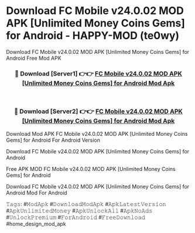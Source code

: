 # Download FC Mobile v24.0.02 MOD APK [Unlimited Money Coins Gems] for Android - HAPPY-MOD (te0wy)
Download FC Mobile v24.0.02 MOD APK [Unlimited Money Coins Gems] for Android Free Mod APK

<div align="center">
<h3>🔴 Download [Server1] 👉👉 <a href="https://apkcomod.com?title=FC_Mobile_v24.0.02_MOD_APK_[Unlimited_Money_Coins_Gems]_for_Android">FC Mobile v24.0.02 MOD APK [Unlimited Money Coins Gems] for Android Mod Apk</a></h3><br>

<h3>🔴 Download [Server2] 👉👉 <a href="https://apkcomod.com?title=FC_Mobile_v24.0.02_MOD_APK_[Unlimited_Money_Coins_Gems]_for_Android">FC Mobile v24.0.02 MOD APK [Unlimited Money Coins Gems] for Android Mod Apk</a></h3>
</div>


Download Mod APK FC Mobile v24.0.02 MOD APK [Unlimited Money Coins Gems] for Android For Android Version

Download FC Mobile v24.0.02 MOD APK [Unlimited Money Coins Gems] for Android 

Free APK MOD FC Mobile v24.0.02 MOD APK [Unlimited Money Coins Gems] for Android 

Download FC Mobile v24.0.02 MOD APK [Unlimited Money Coins Gems] for Android Mod For Android

𝚃𝚊𝚐𝚜: #𝙼𝚘𝚍𝙰𝚙𝚔 #𝙳𝚘𝚠𝚗𝚕𝚘𝚊𝚍𝙼𝚘𝚍𝙰𝚙𝚔 #𝙰𝚙𝚔𝙻𝚊𝚝𝚎𝚜𝚝𝚅𝚎𝚛𝚜𝚒𝚘𝚗 #𝙰𝚙𝚔𝚄𝚗𝚕𝚒𝚖𝚒𝚝𝚎𝚍𝙼𝚘𝚗𝚎𝚢 #𝙰𝚙𝚔𝚄𝚗𝚕𝚘𝚌𝚔𝙰𝚕𝚕 #𝙰𝚙𝚔𝙽𝚘𝙰𝚍𝚜 #𝚄𝚗𝚕𝚘𝚌𝚔𝙿𝚛𝚎𝚖𝚒𝚞𝚖 #𝙵𝚘𝚛𝙰𝚗𝚍𝚛𝚘𝚒𝚍 #𝙵𝚛𝚎𝚎𝙳𝚘𝚠𝚗𝚕𝚘𝚊𝚍 #home_design_mod_apk